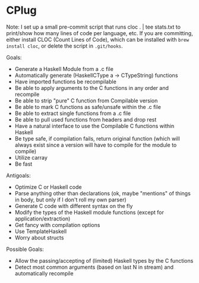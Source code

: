 # CPlug

Note: I set up a small pre-commit script that runs cloc . | tee stats.txt to print/show how many lines of code per language, etc. If you are committing, either install CLOC (Count Lines of Code), which can be installed with `brew install cloc`, or delete the script in `.git/hooks`.


Goals:
- Generate a Haskell Module from a .c file
- Automatically generate (HaskellCType a -> CTypeString) functions
- Have imported functions be recompilable
- Be able to apply arguments to the C functions in any order and recompile
- Be able to strip "pure" C function from Compilable version
- Be able to mark C functions as safe/unsafe within the .c file
- Be able to extract single functions from a .c file
- Be able to pull used functions from headers and drop rest
- Have a natural interface to use the Compilable C functions within Haskell
- Be type safe, if compilation fails, return original function (which will always exist since a version will have to compile for the module to compile)
- Utilize carray
- Be fast

Antigoals:
- Optimize C or Haskell code
- Parse anything other than declarations (ok, maybe "mentions" of things in body, but only if I don't roll my own parser)
- Generate C code with different syntax on the fly
- Modify the types of the Haskell module functions (except for application/extraction)
- Get fancy with compilation options
- Use TemplateHaskell
- Worry about structs

Possible Goals:
- Allow the passing/accepting of (limited) Haskell types by the C functions
- Detect most common arguments (based on last N in stream) and automatically recompile

